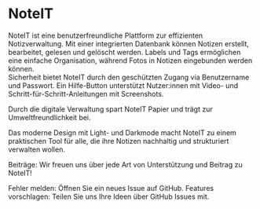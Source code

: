# NoteIT

NoteIT ist eine benutzerfreundliche Plattform zur effizienten Notizverwaltung. Mit einer integrierten Datenbank können Notizen erstellt, bearbeitet, gelesen und gelöscht werden. 
Labels und Tags ermöglichen eine einfache Organisation, während Fotos in Notizen eingebunden werden können.  
Sicherheit bietet NoteIT durch den geschützten Zugang via Benutzername und Passwort. Ein Hilfe-Button unterstützt Nutzer:innen mit Video- und Schritt-für-Schritt-Anleitungen mit Screenshots.

Durch die digitale Verwaltung spart NoteIT Papier und trägt zur Umweltfreundlichkeit bei.

Das moderne Design mit Light- und Darkmode macht NoteIT zu einem praktischen Tool für alle, die ihre Notizen nachhaltig und strukturiert verwalten wollen.

Beiträge:
Wir freuen uns über jede Art von Unterstützung und Beitrag zu NoteIT!

Fehler melden: Öffnen Sie ein neues Issue auf GitHub.
Features vorschlagen: Teilen Sie uns Ihre Ideen über GitHub Issues mit.
